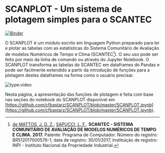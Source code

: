 # SCANPLOT - Um sistema de plotagem simples para o SCANTEC

[![Binder](https://mybinder.org/badge_logo.svg)](https://mybinder.org/v2/gh/cfbastarz/SCANPLOT/master)

O SCANPLOT é um módulo escrito em linguagem Python preparado para ler e plotar as tabelas com as estatísticas do Sistema Comunitário de Avaliação de modelos Numéricos de Tempo e Clima (SCANTEC[^1]). O seu uso pode ser feito por meio da linha de comando ou através do Jupyter Notebook. O SCANPLOT transforma as tabelas do SCANTEC em dataframes do Pandas e pode ser facilmente extendido a partir da introdução de funções para a plotagem destes dataframes na forma como o usuário precisar.

![type:video](https://youtube.com/embed/HOao_F0-Pi8)

Nesta página, a apresentação das funções de plotagem é feita com base nas seções do notebook do SCANPLOT disponível em [https://github.com/cfbastarz/SCANPLOT/blob/master/SCANPLOT.ipynb](https://github.com/cfbastarz/SCANPLOT/blob/master/SCANPLOT.ipynb).

[^1]: [de MATTOS, J. G. Z.](http://lattes.cnpq.br/4563659436339486); [SAPUCCI, L. F.](http://lattes.cnpq.br/8285827971934692). **SCANTEC - SISTEMA COMUNITÁRIO DE AVALIAÇÃO DE MODELOS NUMÉRICOS DE TEMPO E CLIMA. 2017.** Patente: Programa de Computador. Número do registro: BR512017000576-1, data de registro: 30/01/2017, Instituição de registro: INPI - Instituto Nacional da Propriedade Industrial.
